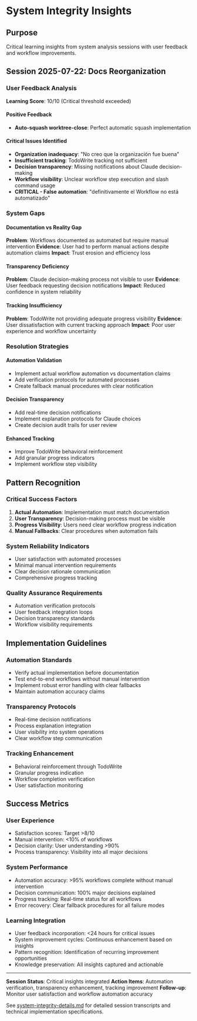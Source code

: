 # System Integrity Insights

## Purpose
Critical learning insights from system analysis sessions with user feedback and workflow improvements.

## Session 2025-07-22: Docs Reorganization

### User Feedback Analysis
**Learning Score**: 10/10 (Critical threshold exceeded)

#### Positive Feedback
- **Auto-squash worktree-close**: Perfect automatic squash implementation

#### Critical Issues Identified
- **Organization inadequacy**: "No creo que la organización fue buena"
- **Insufficient tracking**: TodoWrite tracking not sufficient
- **Decision transparency**: Missing notifications about Claude decision-making
- **Workflow visibility**: Unclear workflow step execution and slash command usage
- **CRITICAL - False automation**: "definitivamente el Workflow no está automatizado"

### System Gaps

#### Documentation vs Reality Gap
**Problem**: Workflows documented as automated but require manual intervention
**Evidence**: User had to perform manual actions despite automation claims
**Impact**: Trust erosion and efficiency loss

#### Transparency Deficiency
**Problem**: Claude decision-making process not visible to user
**Evidence**: User feedback requesting decision notifications
**Impact**: Reduced confidence in system reliability

#### Tracking Insufficiency
**Problem**: TodoWrite not providing adequate progress visibility
**Evidence**: User dissatisfaction with current tracking approach
**Impact**: Poor user experience and workflow uncertainty

### Resolution Strategies

#### Automation Validation
- Implement actual workflow automation vs documentation claims
- Add verification protocols for automated processes
- Create fallback manual procedures with clear notification

#### Decision Transparency
- Add real-time decision notifications
- Implement explanation protocols for Claude choices
- Create decision audit trails for user review

#### Enhanced Tracking
- Improve TodoWrite behavioral reinforcement
- Add granular progress indicators
- Implement workflow step visibility

## Pattern Recognition

### Critical Success Factors
1. **Actual Automation**: Implementation must match documentation
2. **User Transparency**: Decision-making process must be visible
3. **Progress Visibility**: Users need clear workflow progress indication
4. **Manual Fallbacks**: Clear procedures when automation fails

### System Reliability Indicators
- User satisfaction with automated processes
- Minimal manual intervention requirements
- Clear decision rationale communication
- Comprehensive progress tracking

### Quality Assurance Requirements
- Automation verification protocols
- User feedback integration loops
- Decision transparency standards
- Workflow visibility requirements

## Implementation Guidelines

### Automation Standards
- Verify actual implementation before documentation
- Test end-to-end workflows without manual intervention
- Implement robust error handling with clear fallbacks
- Maintain automation accuracy claims

### Transparency Protocols
- Real-time decision notifications
- Process explanation integration
- User visibility into system operations
- Clear workflow step communication

### Tracking Enhancement
- Behavioral reinforcement through TodoWrite
- Granular progress indication
- Workflow completion verification
- User satisfaction monitoring

## Success Metrics

### User Experience
- Satisfaction scores: Target >8/10
- Manual intervention: <10% of workflows
- Decision clarity: User understanding >90%
- Process transparency: Visibility into all major decisions

### System Performance
- Automation accuracy: >95% workflows complete without manual intervention
- Decision communication: 100% major decisions explained
- Progress tracking: Real-time status for all workflows
- Error recovery: Clear fallback procedures for all failure modes

### Learning Integration
- User feedback incorporation: <24 hours for critical issues
- System improvement cycles: Continuous enhancement based on insights
- Pattern recognition: Identification of recurring improvement opportunities
- Knowledge preservation: All insights captured and actionable

---

**Session Status**: Critical insights integrated
**Action Items**: Automation verification, transparency enhancement, tracking improvement
**Follow-up**: Monitor user satisfaction and workflow automation accuracy

See [system-integrity-details.md](system-integrity-details.md) for detailed session transcripts and technical implementation specifications.